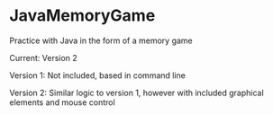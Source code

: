 # JavaMemoryGame
Practice with Java in the form of a memory game

Current: Version 2

Version 1: Not included, based in command line

Version 2: Similar logic to version 1, however with included graphical elements and mouse control
